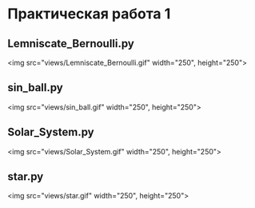 # Практическая работа 1

## Lemniscate_Bernoulli.py
<img src="views/Lemniscate_Bernoulli.gif" width="250", height="250">

## sin_ball.py
<img src="views/sin_ball.gif" width="250", height="250">

## Solar_System.py
<img src="views/Solar_System.gif" width="250", height="250">

## star.py
<img src="views/star.gif" width="250", height="250">

